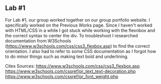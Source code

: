 ## Lab #1

For Lab #1, our group worked together on our group portfolio website. I specifically worked on the Previous Works page. Since I haven't worked with HTML/CSS in a while I got stuck while working with the flexnbox and the correct syntax to center the div. To troubleshoot I researched documentation from W3Schools (https://www.w3schools.com/css/css3_flexbox.asp) to find the correct orientation. I also had to refer to some CSS documentation as I forgot how to do minor things such as making text bold and underlining.

Cites Sources:
https://www.w3schools.com/css/css3_flexbox.asp
https://www.w3schools.com/cssref/pr_text_text-decoration.php
https://www.w3schools.com/cssref/pr_font_weight.php
